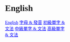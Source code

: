 <html>
<head>
<meta name="EngJapKor" content="width=device-width, initial-scale=1">
<style>
 body {
  margin: 0;
  font-family:SimHei,Microsoft YaHei;
}

.topnav {
  overflow: hidden;
  background-color: #000000;
}

.topnav a {
  float: left;
  color: #20B2AA;
  text-align: center;
  padding: 12px 14px;
  text-decoration: none;
  font-size: 17px;
}

.topnav a:hover {
  background-color: #ddd;
  text-shadow: 2px 2px 5px lightblue
  color: black;
}

.topnav a.active {
  background-color: #4CAF50;
  color: white;
}
* {box-sizing: border-box}
body {font-family: SimHei,Microsoft YaHei; margin:0}
.mySlides fade {display: none}
img {vertical-align: middle;}

.slideshow-container {
  position: relative;
  margin: auto;
}
.prev, .next {
  cursor: pointer;
  position: absolute;
  top: 50%;
  width: auto;
  padding: 14px;
  margin-top: -22px;
  color: white;
  font-weight: bold;
  font-size: 18px;
  transition: 0.6s ease;
  border-radius: 0 3px 3px 0;
}
.next {
  right: 0;
  border-radius: 3px 0 0 3px;
}

.prev:hover, .next:hover {
  background-color: rgba(0,0,0,0.8);
}

.text {
  color: black;
  font-size: 15px;
  padding: 8px 12px;
  position: absolute;
  bottom: 8px;
  width: 100%;
  text-align: center;
}
.numbertext {
  color: #f2f2f2;
  font-size: 12px;
  padding: 8px 12px;
  position: absolute;
  top: 0;
}
.dot {
  cursor: pointer;
  height: 15px;
  width: 15px;
  margin: 0 2px;
  background-color: #bbb;
  border-radius: 50%;
  display: inline-block;
  transition: background-color 0.6s ease;
}

.active, .dot:hover {
  background-color: #717171;
}

.fade {
  -webkit-animation-name: fade;
  -webkit-animation-duration: 1.5s;
  animation-name: fade;
  animation-duration: 1.5s;
}

@-webkit-keyframes fade {
  from {opacity: .4} 
  to {opacity: 1}
}

@keyframes fade {
  from {opacity: .4} 
  to {opacity: 1}
}

@media only screen and (max-width: 300px) {
  .prev, .next,.text {font-size: 11px}
}
a:link {
    color: #0000FF;
}

a:visited {
    color:	#00BBFF;
    text-shadow:2px 2px 5px green;
}

a:hover {
    color: hotpink;
    text-shadow:2px 2px 5px lightgreen;
}

a:active {
    color: lightblue;
}
#myBtn {
  display: none;
  position: fixed;
  bottom: 20px;
  right: 30px;
  z-index: 99;
  font-size: 18px;
  border: none;
  outline: none;
  background-color: red;
  color: white;
  cursor: pointer;
  padding: 15px;
  border-radius: 4px;
}

#myBtn:hover {
  background-color: black;
}

html {
  box-sizing: border-box;
}

*, *:before, *:after {
  box-sizing: inherit;
}

.column {
  float: left;
  width: 33.3%;
  margin-bottom: 16px;
  padding: 0 8px;
}

@media screen and (max-width: 650px) {
  .column {
    width: 100%;
    display: block;
  }
}

.card {
  box-shadow: 0 4px 8px 0 rgba(0, 0, 0, 0.2);
}

.container {
  padding: 0 16px;
}

.container::after, .row::after {
  content: "";
  clear: both;
  display: table;
}

.title {
  color: grey;
}

.button {
  border: none;
  outline: 0;
  display: inline-block;
  padding: 8px;
  color: white;
  background-color: #000;
  text-align: center;
  cursor: pointer;
  width: 100%;
}

.button:hover {
  background-color: #555;
}
.vertical-menu {
    width: 200px;
}

.vertical-menu a {
    background-color: #eee;
    color: black;
    display: block;
    padding: 12px;
    text-decoration: none;
}

.vertical-menu a:hover {
    background-color: #ccc;
}

.vertical-menu a.active {
    background-color: #4CAF50;
    color: white;
}
</style>
</head>
<body>
<h1>English</h1>

<div class="vertical-menu">
  <a href="#" class="active">English</a>
  <a href="#">字母 & 發音</a>
  <a href="#">初級單字 & 文法</a>
  <a href="#">中級單字 & 文法</a>
  <a href="#">高級單字 & 文法</a>
</div>
</body>
</html>
